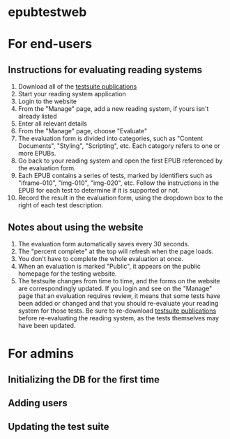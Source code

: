 epubtestweb
========

For end-users
==============

Instructions for evaluating reading systems
------------------------------------

1. Download all of the [testsuite publications](http://epubtest.org/testsuite/)
2. Start your reading system application
3. Login to the website
4. From the "Manage" page, add a new reading system, if yours isn't already listed
5. Enter all relevant details
6. From the "Manage" page, choose "Evaluate"
7. The evaluation form is divided into categories, such as "Content Documents", "Styling", "Scripting", etc. Each category refers to one or more EPUBs.
8. Go back to your reading system and open the first EPUB referenced by the evaluation form.
9. Each EPUB contains a series of tests, marked by identifiers such as "iframe-010", "img-010", "img-020", etc. Follow the instructions in the EPUB for each test to determine if it is supported or not. 
10. Record the result in the evaluation form, using the dropdown box to the right of each test description.

Notes about using the website
-----------------------------

1. The evaluation form automatically saves every 30 seconds.
2. The "percent complete" at the top will refresh when the page loads.
3. You don't have to complete the whole evaluation at once.
4. When an evaluation is marked "Public", it appears on the public homepage for the testing website.
5. The testsuite changes from time to time, and the forms on the website are correspondingly updated. If you login and see on the "Manage" page that an evaluation requires review, it means that some tests have been added or changed and that you should re-evaluate your reading system for those tests. Be sure to re-download [testsuite publications](http://epubtest.org/testsuite/) before re-evaluating the reading system, as the tests themselves may have been updated.


For admins
==========

Initializing the DB for the first time
---------------------------------


Adding users
------------


Updating the test suite
---------------

